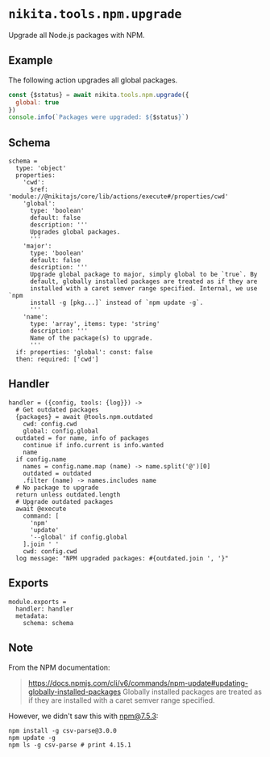 
# `nikita.tools.npm.upgrade`

Upgrade all Node.js packages with NPM.

## Example

The following action upgrades all global packages.

```js
const {$status} = await nikita.tools.npm.upgrade({
  global: true
})
console.info(`Packages were upgraded: ${$status}`)
```

## Schema

    schema =
      type: 'object'
      properties:
        'cwd':
          $ref: 'module://@nikitajs/core/lib/actions/execute#/properties/cwd'
        'global':
          type: 'boolean'
          default: false
          description: '''
          Upgrades global packages.
          '''
        'major':
          type: 'boolean'
          default: false
          description: '''
          Upgrade global package to major, simply global to be `true`. By
          default, globally installed packages are treated as if they are
          installed with a caret semver range specified. Internal, we use `npm
          install -g [pkg...]` instead of `npm update -g`.
          '''
        'name':
          type: 'array', items: type: 'string'
          description: '''
          Name of the package(s) to upgrade.
          '''
      if: properties: 'global': const: false
      then: required: ['cwd']

## Handler

    handler = ({config, tools: {log}}) ->
      # Get outdated packages
      {packages} = await @tools.npm.outdated
        cwd: config.cwd
        global: config.global
      outdated = for name, info of packages
        continue if info.current is info.wanted
        name
      if config.name
        names = config.name.map (name) -> name.split('@')[0]
        outdated = outdated
        .filter (name) -> names.includes name
      # No package to upgrade
      return unless outdated.length
      # Upgrade outdated packages
      await @execute
        command: [
          'npm'
          'update'
          '--global' if config.global
        ].join ' '
        cwd: config.cwd
      log message: "NPM upgraded packages: #{outdated.join ', '}"

## Exports

    module.exports =
      handler: handler
      metadata:
        schema: schema

## Note

From the NPM documentation:

> https://docs.npmjs.com/cli/v6/commands/npm-update#updating-globally-installed-packages
Globally installed packages are treated as if they are installed
with a caret semver range specified.

However, we didn't saw this with npm@7.5.3:

```
npm install -g csv-parse@3.0.0
npm update -g
npm ls -g csv-parse # print 4.15.1
```
